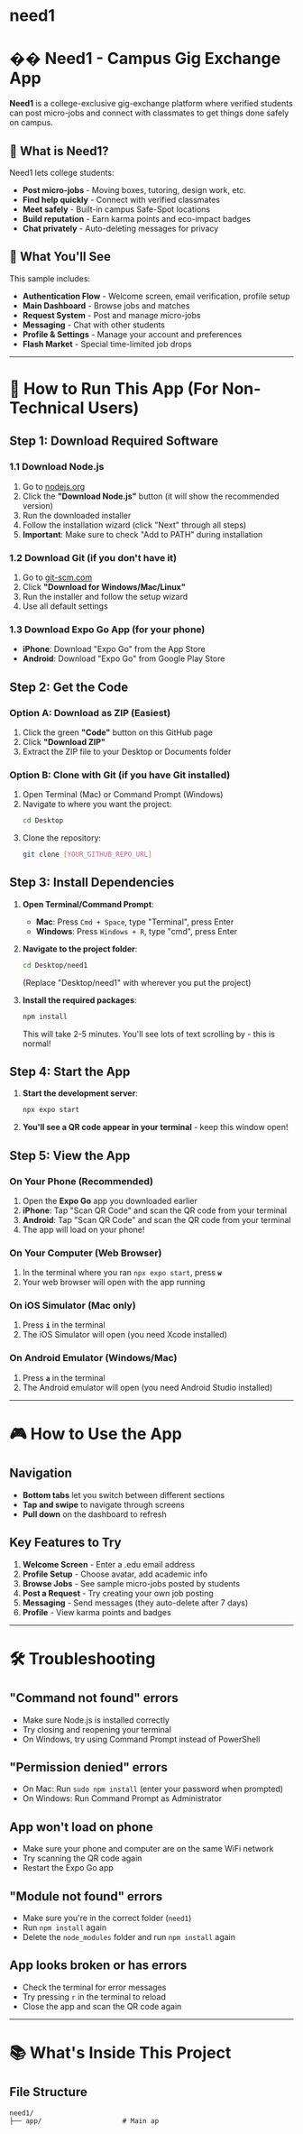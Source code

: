 # need1
# �� Need1 - Campus Gig Exchange App

**Need1** is a college-exclusive gig-exchange platform where verified students can post micro-jobs and connect with classmates to get things done safely on campus.

## 🌟 What is Need1?

Need1 lets college students:
- **Post micro-jobs** - Moving boxes, tutoring, design work, etc.
- **Find help quickly** - Connect with verified classmates
- **Meet safely** - Built-in campus Safe-Spot locations
- **Build reputation** - Earn karma points and eco-impact badges
- **Chat privately** - Auto-deleting messages for privacy

## 📱 What You'll See

This sample includes:
- **Authentication Flow** - Welcome screen, email verification, profile setup
- **Main Dashboard** - Browse jobs and matches
- **Request System** - Post and manage micro-jobs
- **Messaging** - Chat with other students
- **Profile & Settings** - Manage your account and preferences
- **Flash Market** - Special time-limited job drops

---

# 🚀 How to Run This App (For Non-Technical Users)

## Step 1: Download Required Software

### 1.1 Download Node.js
1. Go to [nodejs.org](https://nodejs.org/)
2. Click the **"Download Node.js"** button (it will show the recommended version)
3. Run the downloaded installer
4. Follow the installation wizard (click "Next" through all steps)
5. **Important**: Make sure to check "Add to PATH" during installation

### 1.2 Download Git (if you don't have it)
1. Go to [git-scm.com](https://git-scm.com/)
2. Click **"Download for Windows/Mac/Linux"**
3. Run the installer and follow the setup wizard
4. Use all default settings

### 1.3 Download Expo Go App (for your phone)
- **iPhone**: Download "Expo Go" from the App Store
- **Android**: Download "Expo Go" from Google Play Store

## Step 2: Get the Code

### Option A: Download as ZIP (Easiest)
1. Click the green **"Code"** button on this GitHub page
2. Click **"Download ZIP"**
3. Extract the ZIP file to your Desktop or Documents folder

### Option B: Clone with Git (if you have Git installed)
1. Open Terminal (Mac) or Command Prompt (Windows)
2. Navigate to where you want the project:
   ```bash
   cd Desktop
   ```
3. Clone the repository:
   ```bash
   git clone [YOUR_GITHUB_REPO_URL]
   ```

## Step 3: Install Dependencies

1. **Open Terminal/Command Prompt**:
   - **Mac**: Press `Cmd + Space`, type "Terminal", press Enter
   - **Windows**: Press `Windows + R`, type "cmd", press Enter

2. **Navigate to the project folder**:
   ```bash
   cd Desktop/need1
   ```
   (Replace "Desktop/need1" with wherever you put the project)

3. **Install the required packages**:
   ```bash
   npm install
   ```
   This will take 2-5 minutes. You'll see lots of text scrolling by - this is normal!

## Step 4: Start the App

1. **Start the development server**:
   ```bash
   npx expo start
   ```

2. **You'll see a QR code appear in your terminal** - keep this window open!

## Step 5: View the App

### On Your Phone (Recommended)
1. Open the **Expo Go** app you downloaded earlier
2. **iPhone**: Tap "Scan QR Code" and scan the QR code from your terminal
3. **Android**: Tap "Scan QR Code" and scan the QR code from your terminal
4. The app will load on your phone!

### On Your Computer (Web Browser)
1. In the terminal where you ran `npx expo start`, press **`w`**
2. Your web browser will open with the app running

### On iOS Simulator (Mac only)
1. Press **`i`** in the terminal
2. The iOS Simulator will open (you need Xcode installed)

### On Android Emulator (Windows/Mac)
1. Press **`a`** in the terminal
2. The Android emulator will open (you need Android Studio installed)

---

# 🎮 How to Use the App

## Navigation
- **Bottom tabs** let you switch between different sections
- **Tap and swipe** to navigate through screens
- **Pull down** on the dashboard to refresh

## Key Features to Try
1. **Welcome Screen** - Enter a .edu email address
2. **Profile Setup** - Choose avatar, add academic info
3. **Browse Jobs** - See sample micro-jobs posted by students
4. **Post a Request** - Try creating your own job posting
5. **Messaging** - Send messages (they auto-delete after 7 days)
6. **Profile** - View karma points and badges

---

# 🛠️ Troubleshooting

## "Command not found" errors
- Make sure Node.js is installed correctly
- Try closing and reopening your terminal
- On Windows, try using Command Prompt instead of PowerShell

## "Permission denied" errors
- On Mac: Run `sudo npm install` (enter your password when prompted)
- On Windows: Run Command Prompt as Administrator

## App won't load on phone
- Make sure your phone and computer are on the same WiFi network
- Try scanning the QR code again
- Restart the Expo Go app

## "Module not found" errors
- Make sure you're in the correct folder (`need1`)
- Run `npm install` again
- Delete the `node_modules` folder and run `npm install` again

## App looks broken or has errors
- Check the terminal for error messages
- Try pressing `r` in the terminal to reload
- Close the app and scan the QR code again

---

# 📚 What's Inside This Project

## File Structure

```
need1/
├── app/                    # Main ap
```
